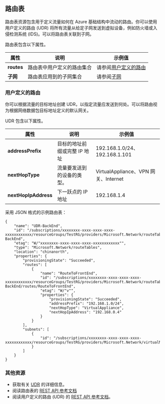 ## 路由表
路由表资源包含用于定义流量如何在 Azure 基础结构中流动的路由。你可以使用用户定义的路由 (UDR) 将所有流量从给定子网发送到虚拟设备，例如防火墙或入侵检测系统 (IDS)。可以将路由表关联到子网。

路由表包含以下属性。

|属性|说明|示例值|
|---|---|---|
|**routes**|路由表中用户定义的路由集合|请参阅[用户定义的路由](#User-defined-routes)|
|**子网**|路由表应用到的子网集合|请参阅[子网](#Subnets)|


### 用户定义的路由
你可以根据流量的目标地址创建 UDR，以指定流量应发送到何处。可以将路由视为根据网络数据包目标地址定义的默认网关。

UDR 包含以下属性。

|属性|说明|示例值|
|---|---|---|
|**addressPrefix**|目标的地址前缀或完整 IP 地址|192\.168.1.0/24、192.168.1.101|
|**nextHopType**|流量要发送到的设备的类型。|VirtualAppliance、VPN 网关、Internet|
|**nextHopIpAddress**|下一跃点的 IP 地址|192\.168.1.4|


采用 JSON 格式的示例路由表：

	{
	    "name": "UDR-BackEnd",
	    "id": "/subscriptions/xxxxxxxx-xxxx-xxxx-xxxx-xxxxxxxxxxxx/resourceGroups/TestRG/providers/Microsoft.Network/routeTables/UDR-BackEnd",
	    "etag": "W/"xxxxxxxx-xxxx-xxxx-xxxx-xxxxxxxxxxxx"",
	    "type": "Microsoft.Network/routeTables",
	    "location": "chinanorth",
	    "properties": {
	        "provisioningState": "Succeeded",
	        "routes": [
	            {
	                "name": "RouteToFrontEnd",
	                "id": "/subscriptions/xxxxxxxx-xxxx-xxxx-xxxx-xxxxxxxxxxxx/resourceGroups/TestRG/providers/Microsoft.Network/routeTables/UDR-BackEnd/routes/RouteToFrontEnd",
	                "etag": "W/"v"",
	                "properties": {
	                    "provisioningState": "Succeeded",
	                    "addressPrefix": "192.168.1.0/24",
	                    "nextHopType": "VirtualAppliance",
	                    "nextHopIpAddress": "192.168.0.4"
	                }
	            }
	        ],
	        "subnets": [
	            {
	                "id": "/subscriptions/xxxxxxxx-xxxx-xxxx-xxxx-xxxxxxxxxxxx/resourceGroups/TestRG/providers/Microsoft.Network/virtualNetworks/TestVNet/subnets/BackEnd"
	            }
	        ]
	    }
	}

### 其他资源

- 获取有关 [UDR](/documentation/articles/virtual-networks-udr-overview) 的详细信息。
- 阅读路由表的 [REST API 参考文档](https://msdn.microsoft.com/zh-cn/library/azure/mt502549.aspx)
- 阅读用户定义的路由 (UDR) 的 [REST API 参考文档](https://msdn.microsoft.com/zh-cn/library/azure/mt502539.aspx)。

<!---HONumber=82-->